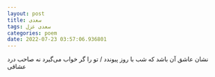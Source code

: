 ```yaml
---
layout: post
title: سعدی
tags: سعدی غزل
categories: poem
date: 2022-07-23 03:57:06.936801
---
```


نشان عاشق آن باشد که شب با روز پیوندد / تو را گر خواب می‌گیرد نه صاحب درد عشاقی